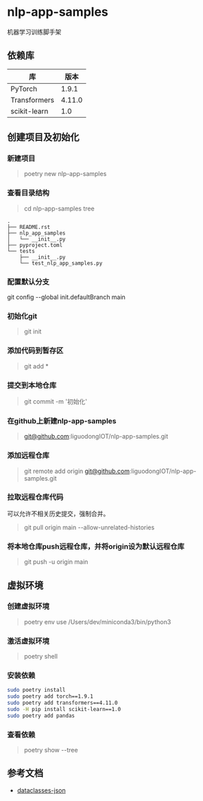 # nlp-app-samples
机器学习训练脚手架




## 依赖库

| 库 | 版本 |
| - | - |
| PyTorch | 1.9.1 |
| Transformers | 4.11.0|
| scikit-learn | 1.0|




## 创建项目及初始化

### 新建项目
>poetry new nlp-app-samples

### 查看目录结构

> cd nlp-app-samples
> tree
```
.
├── README.rst
├── nlp_app_samples
│   └── __init__.py
├── pyproject.toml
└── tests
    ├── __init__.py
    └── test_nlp_app_samples.py

```

### 配置默认分支
git config --global init.defaultBranch main

### 初始化git
> git init

### 添加代码到暂存区
> git add *

### 提交到本地仓库
> git commit -m '初始化'

### 在github上新建nlp-app-samples
> git@github.com:liguodongIOT/nlp-app-samples.git


### 添加远程仓库
> git remote add origin git@github.com:liguodongIOT/nlp-app-samples.git

### 拉取远程仓库代码
可以允许不相关历史提交，强制合并。

> git pull origin main --allow-unrelated-histories

### 将本地仓库push远程仓库，并将origin设为默认远程仓库
> git push -u origin main


## 虚拟环境

### 创建虚拟环境
> poetry env use /Users/dev/miniconda3/bin/python3

### 激活虚拟环境

> poetry shell


### 安装依赖

```bash
sudo poetry install
sudo poetry add torch==1.9.1
sudo poetry add transformers==4.11.0
sudo -H pip install scikit-learn==1.0
sudo poetry add pandas

```

### 查看依赖

> poetry show --tree




## 参考文档

- [dataclasses-json](https://pypi.org/project/dataclasses-json/)

